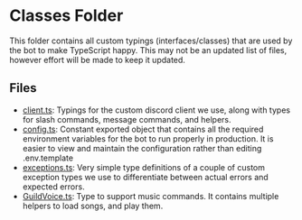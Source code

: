 # Classes Folder
This folder contains all custom typings (interfaces/classes) that are used by the bot to make TypeScript happy. This may not be an updated list of files, however effort will be made to keep it updated.

## Files
- [client.ts](client.ts): Typings for the custom discord client we use, along with types for slash commands, message commands, and helpers.
- [config.ts](config.ts): Constant exported object that contains all the required environment variables for the bot to run properly in production. It is easier to view and maintain the configuration rather than editing .env.template
- [exceptions.ts](exceptions.ts): Very simple type definitions of a couple of custom exception types we use to differentiate between actual errors and expected errors.
- [GuildVoice.ts](GuildVoice.ts): Type to support music commands. It contains multiple helpers to load songs, and play them.
